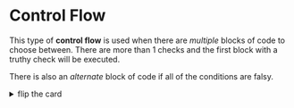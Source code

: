 # Control Flow

This type of **control flow** is used when there are _multiple_ blocks of code
to choose between. There are more than 1 checks and the first block with a
truthy check will be executed.

There is also an _alternate_ block of code if all of the conditions are falsy.

<details>
<summary>flip the card</summary>
<br>

## An `if`/`else if`/`else` Conditional Statement

```js
'use strict';

let userInput = prompt('enter something');

if (userInput === null) {
	alert('canceler!');
} else if (userInput === '') {
	alert('that is nothing');
} else {
	alert('perfect!');
}

alert('your input: ' + userInput);
```

</details>
